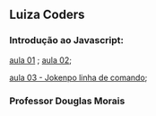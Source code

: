 ## Luiza Coders

### Introdução ao Javascript:

[aula 01](https://github.com/mrdouglasmorais/luizacoders/commit/aced4e0371a8591488d585786df11627abca5002)
;
[aula 02](https://github.com/mrdouglasmorais/luizacoders/commit/5b1b274e0a1b4a89436f5f92c88e9e5705dc4303);

[aula 03 - Jokenpo linha de comando](https://github.com/mrdouglasmorais/luizacoders/commit/6494a585312c62e8d28fa3c7295a696083d754cc);

### Professor Douglas Morais